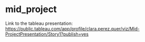 # mid_project

Link to the tableau presentation: https://public.tableau.com/app/profile/clara.perez.quer/viz/Mid-ProjectPresentation/Story1?publish=yes
